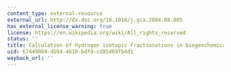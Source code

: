 ```yaml
---
content_type: external-resource
external_url: http://dx.doi.org/10.1016/j.gca.2004.08.005
has_external_license_warning: true
license: https://en.wikipedia.org/wiki/All_rights_reserved
status: ''
title: Calculation of hydrogen isotopic fractionations in biogeochemical systems
uid: 67449069-db94-4618-bdfd-cd85d69fb4d1
wayback_url: ''
---
```

